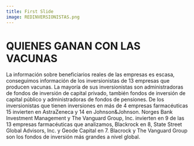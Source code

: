 ```yaml
---
title: First Slide
image: REDINVERSIONISTAS.png
---
```


# QUIENES GANAN CON LAS VACUNAS

La información sobre beneficiarios reales de las empresas es escasa, conseguimos información de los inversionistas de 13 empresas que producen vacunas. La mayoría de sus inversionistas son administradoras de fondos de inversión de capital privado, también fondos de inversión de capital público y administradoras de fondos de pensiones. De los inversionistas que tienen inversiones en más de 4 empresas farmacéuticas 15 invierten en AstraZeneca y 14 en Johnson&Johnson. Norges Bank Investment Management y The Vanguard Group, Inc. invierten en 9 de las 13 empresas farmacéuticas que analizamos, Blackrock en 8, State Street Global Advisors, Inc. y Geode Capital en 7. Blacrock y The Vanguard Group son los fondos de inversión más grandes a nivel global.
